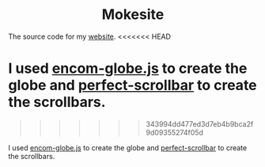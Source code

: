 <h1 align="center">Mokesite</h1>

The source code for my [website](https://mokeWe.github.io).
<<<<<<< HEAD

I used [encom-globe.js](https://github.com/arscan/encom-globe) to create the globe and [perfect-scrollbar](https://perfectscrollbar.com) to create the scrollbars.
=======
>>>>>>> 343994dd477ed3d7eb4b9bca2f9d09355274f05d

I used [encom-globe.js](https://github.com/arscan/encom-globe) to create the globe and [perfect-scrollbar](https://perfectscrollbar.com) to create the scrollbars.
